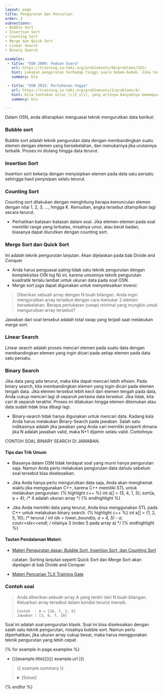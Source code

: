 ```yaml
---
layout: page
title: Pengurutan dan Pencarian
order: 2
subsections:
- Bubble Sort
- Insertion Sort
- Counting Sort
- Merge dan Quick Sort
- Linear Search
- Binary Search

examples:
 - title: "OSN 2009: Paduan Suara"
   url: https://training.ia-toki.org/problemsets/66/problems/332/
   hint: Lakukan pengurutan terhadap tinggi suara bebek-bebek. Jika terdapat N bebek dan kita ingin bagi dalam K kelompok, maka tiap kelompok minimal terdiri dari \\(A = \lfloor\frac{N}{K} \rfloor\\) anggota. Dari data yang sudah terurut, kita hanya perlu mencari elemen dengan index \\(A, 2A, 3A, ..., (K-1)A\\)
   summary: bla

 - title: "OSN 2015: Pertahanan Yogya"
   url: https://training.ia-toki.org/problemsets/2/problems/4/
   hint: Kita tentukan nilai \\(Z_i\\), yang artinya banyaknya kemampuan tambahan yang diperlukan sebelum kita bisa mengalahkan musuh ke-i. Nilai ini bisa dicari dengan menggunakan binary search. Setelah itu, urutkan musuh-musuh berdasarkan nilai \\(Z_i\\) mereka. Setelah itu, cukup lakukan simulasi untuk menentukan jawaban.
   summary: bla

---
```


Dalam OSN, anda diharapkan menguasai teknik mengurutkan data berikut:

### Bubble sort
Bubble sort adalah teknik pengurutan data dengan membandingkan suatu elemen dengan elemen yang bersebelahan, dan menukarnya jika urutannya terbalik. Proses ini diulang hingga data terurut.

### Insertion Sort
Insertion sort bekerja dengan menyisipkan elemen pada data satu persatu sehingga hasil penyisipan selalu terurut.

### Counting Sort
Counting sort dilakukan dengan menghitung berapa kemunculan elemen dengan nilai 1, 2, 3, ..., hingga K. Kemudian, angka tersebut ditampilkan lagi secara terurut.
<!--more-->
- Perhatikan batasan-batasan dalam soal. Jika elemen-elemen pada soal memiliki range yang terbatas, misalnya umur, atau berat badan, biasanya dapat diurutkan dengan counting sort.
<!--more-->

### Merge Sort dan Quick Sort
Ini adalah teknik pengurutan lanjutan. Akan dijelaskan pada bab Divide and Conquer
<!--more-->
- Anda harus penguasai paling tidak satu teknik pengurutan dengan kompleksitas O(N log N) ini, karena umumnya teknik pengurutan kuadratik terlalu lambat untuk ukuran data pada soal OSN.
- Merge sort juga dapat digunakan untuk menyelesaikan inversi:
> Diberikan sebuah array dengan N buah bilangan. Anda ingin mengurutkan array tersebut dengan cara menukar 2 elemen bersebelahan. Berapa pertukaran (swap) minimal yang mungkin untuk mengurutkan array tersebut?

Jawaban dari soal tersebut adalah total swap yang terjadi saat melakukan merge sort.

<!--more-->
### Linear Search
Linear search adalah proses mencari elemen pada suatu data dengan membandingkan elemen yang ingin dicari pada setiap elemen pada data satu persatu.

### Binary Search
Jika data yang ada terurut, maka kita dapat mencari lebih efisien. Pada binary search, kita membandingkan elemen yang ingin dicari pada elemen tengah data. Jika elemen tersebut lebih kecil dari elemen tengah pada data, Anda cukup mencari lagi di separuh pertama data tersebut. Jika tidak, kita cari di separuh terakhir. Proses ini dilakukan hingga elemen ditemukan atau data sudah tidak bisa dibagi lagi.

<!--more-->
- Binary-search tidak hanya digunakan untuk mencari data. Kadang kala Anda harus melakukan Binary-Search pada jawaban. Salah satu indikasinya adalah jika jawaban yang Anda cari memiliki properti dimana jika N adalah jawaban valid, maka N+1 dijamin selalu valid. Contohnya:

CONTOH SOAL BINARY SEARCH DI JAWABAN.

#### Tips dan Trik Umum

- Biasanya dalam OSN tidak terdapat soal yang murni hanya pengurutan saja. Namun Anda perlu melakukan pengurutan data dahulu sebelum soal tersebut bisa diselesaikan.
- Jika Anda hanya perlu mengurutkan data saja, Anda akan menghemat waktu jika menggunakan C++, karena C++ memiliki STL untuk melakukan pengurutan:
{% highlight c++ %}
int a[] = {5, 4, 1, 3};
sort(a, a + 4); /* 4 adalah ukuran array */
{% endhighlight %}

- Jika Anda memiliki data yang terurut, Anda bisa menggunakan STL pada C++ untuk melakukan binary search.
{% highlight c++ %}
int a[] = {1, 2, 5, 10}; /* terurut */
int idx = lower_bound(a, a + 4, 5) - a;
cout<<idx<<endl; /* nilainya 3 (index 5 pada array a) */
{% endhighlight %}
#### Tautan Pendalaman Materi:
- [Materi Pengurutan dasar: Bubble Sort, Insertion Sort, dan Counting Sort](https://training.ia-toki.org/training/curriculums/1/courses/1/chapters/16/lessons/13/)
  
  catatan: Sorting lanjutan seperti Quick Sort dan Merge Sort akan dipelajari di bab Divide and Conquer
- [Materi Pencarian TLX Training Gate](https://training.ia-toki.org/training/curriculums/1/courses/1/chapters/15/lessons/12/)

<!--more-->

### Contoh soal

> Anda diberikan sebuah array A yang terdiri dari N buah bilangan. Keluarkan array tersebut dalam kondisi terurut menaik.
> ```
> Contoh  : A = [10, 7, 3, 6]
> Jawaban : [3, 6, 7, 10]
> ```

<!--more-->

Soal ini adalah soal pengurutan klasik. Soal ini bisa diselesaikan dengan salah satu teknik pengurutan, misalnya bubble sort.
Namun perlu diperhatikan, jika ukuran array cukup besar, maka harus menggunakan teknik pengurutan yang lebih cepat.

{% for example in page.examples %}
- [{{example.title}}]({{ example.url }})
> {{ example.summary }}
	<details>
	<summary>[Solusi]</summary>
	</details>

{% endfor %}


